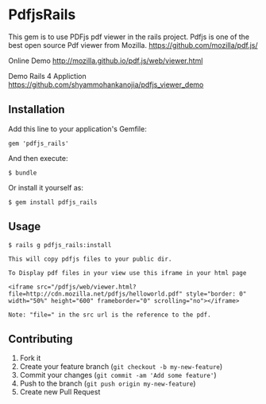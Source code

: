 # PdfjsRails

This gem is to use PDFjs pdf viewer in the rails project.
Pdfjs is one of the best open source Pdf viewer from Mozilla.
https://github.com/mozilla/pdf.js/

Online Demo
http://mozilla.github.io/pdf.js/web/viewer.html

Demo Rails 4 Appliction 
https://github.com/shyammohankanojia/pdfjs_viewer_demo

## Installation

Add this line to your application's Gemfile:

    gem 'pdfjs_rails'

And then execute:

    $ bundle

Or install it yourself as:

    $ gem install pdfjs_rails

## Usage

	$ rails g pdfjs_rails:install

	This will copy pdfjs files to your public dir.

	To Display pdf files in your view use this iframe in your html page

	<iframe src="/pdfjs/web/viewer.html?file=http://cdn.mozilla.net/pdfjs/helloworld.pdf" style="border: 0" width="50%" height="600" frameborder="0" scrolling="no"></iframe>

	Note: "file=" in the src url is the reference to the pdf.

## Contributing

1. Fork it
2. Create your feature branch (`git checkout -b my-new-feature`)
3. Commit your changes (`git commit -am 'Add some feature'`)
4. Push to the branch (`git push origin my-new-feature`)
5. Create new Pull Request
